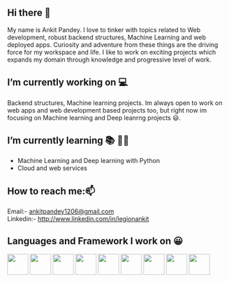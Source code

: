 ## Hi there 👋

My name is Ankit Pandey. I love to tinker with topics related to Web development, robust backend structures, Machine Learning and web deployed apps. Curiosity and adventure from these things are the driving force for my workspace and life. I like to work on exciting projects which expands my domain through knowledge and progressive level of work.     

## I’m currently working on 💻

Backend structures, Machine learning projects. Im always open to work on web apps and web development based projects too, but right now im focusing on Machine learning and Deep leanrng projects 😃.

## I’m currently learning 📚 👨‍🎓

- Machine Learning and Deep learning with Python
- Cloud and web services

## How to reach me:📫 

Email:- ankitpandey1206@gmail.com <br>
Linkedin:- http://www.linkedin.com/in/legionankit

## Languages and Framework I work on 😀

<div>
  <img height="48" src="https://user-images.githubusercontent.com/54438663/114385833-1db5ca80-9bae-11eb-9dfd-3c4a53f85279.png"> 
  <img height ="48" src="https://user-images.githubusercontent.com/54438663/114390069-67ed7a80-9bb3-11eb-9b26-27406de773d1.png">   
  <img height ="48" src="https://user-images.githubusercontent.com/54438663/114389967-4c826f80-9bb3-11eb-82b1-6a80a672636c.png">  
  <img height ="48" src="https://user-images.githubusercontent.com/54438663/114390459-eea25780-9bb3-11eb-916a-0d5ad27a8866.png"> 
  <img height="48" src="https://user-images.githubusercontent.com/54438663/114387085-aa14bd00-9baf-11eb-93f8-95557c20c8fd.png"> 
  <img height="48" src="https://user-images.githubusercontent.com/54438663/114389807-180eb380-9bb3-11eb-9f60-50f10fdbdc9d.png">
  <img height="48" src="https://user-images.githubusercontent.com/54438663/114825084-61dde080-9de3-11eb-89e9-fc4964a0f155.png">
  <img height="48" src="https://user-images.githubusercontent.com/54438663/114825219-8e91f800-9de3-11eb-9198-ca1eb0e50b2d.png">
  <img height="48" src="https://user-images.githubusercontent.com/54438663/114825541-fc3e2400-9de3-11eb-93c2-50a9e4115596.png">
</div>


